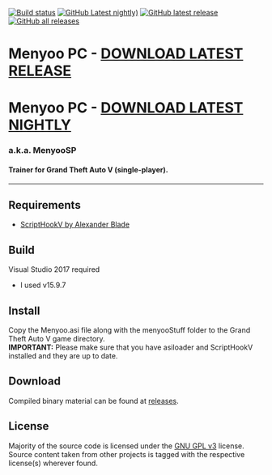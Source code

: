 [![Build status](https://github.com/itsjustcurtis/MenyooSP/actions/workflows/master_build.yml/badge.svg)](https://github.com/itsjustcurtis/MenyooSP/actions)
[![GitHub Latest nightly)](https://img.shields.io/github/v/release/itsjustcurtis/MenyooSP?include_prereleases&label=pre-release&logo=GitHub)](https://github.com/itsjustcurtis/MenyooSP/releases/tag/latest)
[![GitHub latest release](https://img.shields.io/github/downloads/itsjustcurtis/MenyooSP/latest/total?label=latest-release&logo=GitHub)](https://github.com/itsjustcurtis/MenyooSP/releases/latest)
[![GitHub all releases](https://img.shields.io/github/downloads/itsjustcurtis/MenyooSP/total?label=all-releases&logo=GitHub)](https://github.com/itsjustcurtis/MenyooSP/releases)

# Menyoo PC - [DOWNLOAD LATEST RELEASE](https://github.com/itsjustcurtis/MenyooSP/releases/latest/download/MenyooSP.zip)
# Menyoo PC - [DOWNLOAD LATEST NIGHTLY](https://github.com/itsjustcurtis/MenyooSP/releases/download/latest/MenyooSP.zip)
### a.k.a. MenyooSP
#### Trainer for Grand Theft Auto V (single-player).
---

## Requirements
- [ScriptHookV by Alexander Blade](http://www.dev-c.com/gtav/scripthookv/)

## Build
Visual Studio 2017 required
- I used v15.9.7

## Install
 Copy the Menyoo.asi file along with the menyooStuff folder to the Grand Theft Auto V game directory.  
 **IMPORTANT:** Please make sure that you have asiloader and ScriptHookV installed and they are up to date.

## Download
Compiled binary material can be found at [releases](https://github.com/MAFINS/MenyooSP/releases).

## License
Majority of the source code is licensed under the [GNU GPL v3](LICENSE.txt) license.
Source content taken from other projects is tagged with the respective license(s) wherever found.
